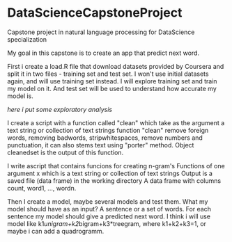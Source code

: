 # DataScienceCapstoneProject
Capstone project in natural language processing for DataScience specialization

My goal in this capstone is to create an app that predict next word.

First i create a load.R file that download datasets provided by Coursera and split it in two files - training set and test set.
I won't use initial datasets again, and will use training set instead. 
I will explore training set and train my model on it. And test set will be used to understand how accurate my model is.

*here i put some exploratory analysis*

I create a script with a function called "clean" which take as the argument a text string or collection of text strings 
function "clean" remove foreign words, removing badwords, stripwhitespaces, remove numbers and punctuation, it can also stems text using "porter" method.
Object cleanedset is the output of this function.

I write ascript that contains funcions for creating n-gram's
Functions of one argument x which is a text string or collection of text strings
Output is a saved file (data frame) in the working directory 
A data frame with columns count, word1, ..., wordn.  

Then I create a model, maybe several models and test them.
What my model should have as an input? A sentence or a set of words. 
For each sentence my model should give a predicted next word.
I think i will use model like k1*unigram+k2*bigram+k3*treegram, where k1+k2+k3=1, or maybe i can add a quadrogramm. 

